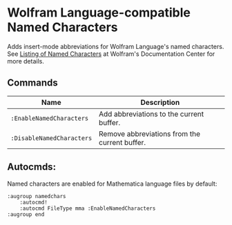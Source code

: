 # Wolfram Language-compatible Named Characters

Adds insert-mode abbreviations for Wolfram Language's named characters.
See [Listing of Named Characters] at Wolfram's Documentation Center for more details.

[Listing of Named Characters]: https://reference.wolfram.com/language/guide/ListingOfNamedCharacters.html

## Commands

Name                     |Description
-------------------------|---------------------------------------------
`:EnableNamedCharacters` |Add abbreviations to the current buffer.
`:DisableNamedCharacters`|Remove abbreviations from the current buffer.

## Autocmds:

Named characters are enabled for Mathematica language files by default:

```vim
:augroup namedchars
	:autocmd!
	:autocmd FileType mma :EnableNamedCharacters
:augroup end
```
